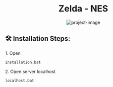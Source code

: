 <h1 align="center" id="title">Zelda - NES</h1>

<p align="center"><img src="https://socialify.git.ci/ZerraxTM/Zelda-NES/image?description=1&amp;font=Rokkitt&amp;forks=1&amp;issues=1&amp;language=1&amp;name=1&amp;owner=1&amp;pulls=1&amp;stargazers=1&amp;theme=Dark" alt="project-image"></p>

<h2>🛠️ Installation Steps:</h2>

<p>1. Open</p>

```
installation.bat
```

<p>2. Open server localhost</p>

```
localhost.bat
```
